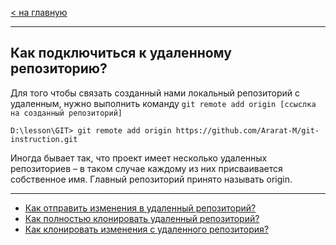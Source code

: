 [< на главную](./readme.md)

---

## Как подключиться к удаленному репозиторию?

Для того чтобы связать созданный нами локальный репозиторий с удаленным, нужно выполнить команду `git remote add origin [ссыслка на созданный репозиторий]`

```
D:\lesson\GIT> git remote add origin https://github.com/Ararat-M/git-instruction.git
```

Иногда бывает так, что проект имеет несколько удаленных репозиториев – в таком случае каждому из них присваивается собственное имя. Главный репозиторий принято называть origin.

---
* [Как отправить изменения в удаленный репозиторий?](./rr-change.md)
* [Как полностью клонировать удаленный репозиторий?](./rr-clone.md)
* [Как клонировать изменения с удаленного репозитория?](./rr-pull.md)
